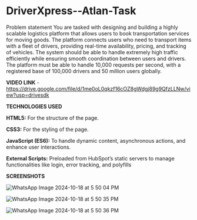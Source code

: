 # DriverXpress--Atlan-Task
Problem statement 
You are tasked with designing and building a highly scalable logistics platform that allows users to book transportation services for moving goods. The platform connects users who need to transport items with a fleet of drivers, providing real-time availability, pricing, and tracking of vehicles. The system should be able to handle extremely high traffic efficiently while ensuring smooth coordination between users and drivers.
The platform must be able to handle 10,000 requests per second, with a registered base of 100,000 drivers and 50 million users globally.

**VIDEO LINK** -   https://drive.google.com/file/d/1me0oL0qkzf16cOZ8gWdgj89g9QfzLLNw/view?usp=drivesdk



**TECHNOLOGIES USED**

**HTML5:** For the structure of the page.

**CSS3:** For the styling of the page.

**JavaScript (ES6):** To handle dynamic content, asynchronous actions, and enhance user interactions.

**External Scripts:** Preloaded from HubSpot’s static servers to manage functionalities like login, error tracking, and polyfills


**SCREENSHOTS**

![WhatsApp Image 2024-10-18 at 5 50 04 PM](https://github.com/user-attachments/assets/f654f883-5749-4aaa-a655-4cdf506a1b84)

![WhatsApp Image 2024-10-18 at 5 50 35 PM](https://github.com/user-attachments/assets/f045822f-1a3d-4e52-acfe-ea54c0fa4f91)

![WhatsApp Image 2024-10-18 at 5 50 36 PM](https://github.com/user-attachments/assets/907951e5-7dc4-471b-8fcd-ea215896ae7c)

